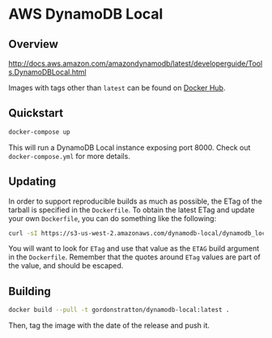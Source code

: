 # AWS DynamoDB Local

## Overview

http://docs.aws.amazon.com/amazondynamodb/latest/developerguide/Tools.DynamoDBLocal.html

Images with tags other than `latest` can be found on
[Docker Hub](https://hub.docker.com/r/gordonstratton/dynamodb-local/).

## Quickstart

```sh
docker-compose up
```

This will run a DynamoDB Local instance exposing port 8000. Check out `docker-compose.yml` for more details.

## Updating

In order to support reproducible builds as much as possible, the ETag of the
tarball is specified in the `Dockerfile`. To obtain the latest ETag and update
your own `Dockerfile`, you can do something like the following:

```sh
curl -sI https://s3-us-west-2.amazonaws.com/dynamodb-local/dynamodb_local_latest.tar.gz
```

You will want to look for `ETag` and use that value as the `ETAG` build argument
in the `Dockerfile`. Remember that the quotes around `ETag` values are part of
the value, and should be escaped.

## Building

```sh
docker build --pull -t gordonstratton/dynamodb-local:latest .
```

Then, tag the image with the date of the release and push it.
